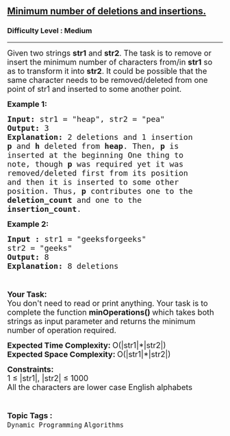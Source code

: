 <h2><a href="https://practice.geeksforgeeks.org/problems/minimum-number-of-deletions-and-insertions0209/1?utm_source=gfg&utm_medium=article&utm_campaign=bottom_sticky_on_article">Minimum number of deletions and insertions.</a></h2><h3>Difficulty Level : Medium</h3><hr><div class="problems_problem_content__Xm_eO"><p><span style="font-size: 18px;">Given two strings <strong>str1</strong> and <strong>str2</strong>. The task is to remove or insert the minimum number of characters from/in <strong>str1</strong> so as to transform it into <strong>str2</strong>. It could be possible that the same character needs to be removed/deleted from one point of str1 and inserted to some another point.</span></p>
<p><span style="font-size: 18px;"><strong>Example 1:</strong></span></p>
<pre><span style="font-size: 18px;"><strong>Input: </strong>str1 = "heap", str2 = "pea"
<strong>Output:</strong> 3
<strong>Explanation: </strong>2 deletions and 1 insertion</span>
<strong><span style="font-size: 18px;">p</span></strong><span style="font-size: 18px;"> and <strong>h</strong> deleted from <strong>heap</strong>. Then, <strong>p</strong> is 
inserted at the beginning One thing to 
note, though <strong>p</strong> was required yet it was 
removed/deleted first from its position 
and then it is inserted to some other 
position. Thus, <strong>p</strong> contributes one to the 
<strong>deletion_count</strong> and one to the 
<strong>insertion_count</strong>.</span></pre>
<p><span style="font-size: 18px;"><strong>Example 2:</strong></span></p>
<pre><span style="font-size: 18px;"><strong>Input : </strong>str1 = "geeksforgeeks"
str2 = "geeks"
<strong>Output: </strong>8
<strong>Explanation: </strong>8 deletions</span>
</pre>
<p>&nbsp;</p>
<p><span style="font-size: 18px;"><strong>Your Task:</strong><br>You don't need to read or&nbsp;print anything. Your task is to complete the function <strong>minOperations()&nbsp;</strong>which takes both strings as input parameter and returns the minimum number of operation required.</span></p>
<p><span style="font-size: 18px;"><strong>Expected Time Complexity:&nbsp;</strong>O(|str1|*|str2|)<br><strong>Expected Space Complexity: </strong>O(|str1|*|str2|</span><span style="font-size: 18px;">)</span></p>
<p><span style="font-size: 18px;"><strong>Constraints:</strong><br>1 ≤ |str1|, |str2| ≤ 1000</span><br><span style="font-size: 18px;">All the characters are lower case English alphabets</span></p></div><br><p><span style=font-size:18px><strong>Topic Tags : </strong><br><code>Dynamic Programming</code>&nbsp;<code>Algorithms</code>&nbsp;